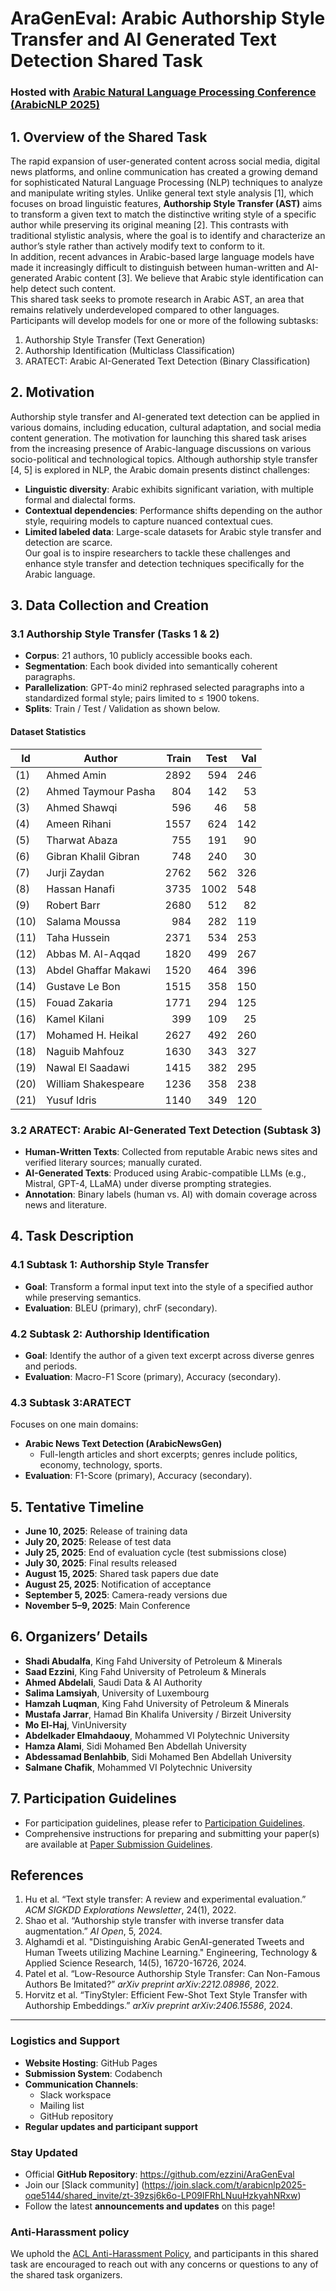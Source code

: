 # **AraGenEval**: Arabic Authorship Style Transfer and AI Generated Text Detection Shared Task 

### Hosted with [Arabic Natural Language Processing Conference (ArabicNLP 2025)](https://arabicnlp2025.sigarab.org)

## 1. Overview of the Shared Task
The rapid expansion of user-generated content across social media, digital news platforms, and online communication has created a growing demand for sophisticated Natural Language Processing (NLP) techniques to analyze and manipulate writing styles. Unlike general text style analysis [1], which focuses on broad linguistic features, **Authorship Style Transfer (AST)** aims to transform a given text to match the distinctive writing style of a specific author while preserving its original meaning [2]. This contrasts with traditional stylistic analysis, where the goal is to identify and characterize an author’s style rather than actively modify text to conform to it.  
In addition, recent advances in Arabic-based large language models have made it increasingly difficult to distinguish between human-written and AI-generated Arabic content [3]. We believe that Arabic style identification can help detect such content.  
This shared task seeks to promote research in Arabic AST, an area that remains relatively underdeveloped compared to other languages. Participants will develop models for one or more of the following subtasks:

1. Authorship Style Transfer (Text Generation) <br>
2. Authorship Identification (Multiclass Classification) <br>
3. ARATECT: Arabic AI-Generated Text Detection (Binary Classification) 

## 2. Motivation
Authorship style transfer and AI-generated text detection can be applied in various domains, including education, cultural adaptation, and social media content generation. The motivation for launching this shared task arises from the increasing presence of Arabic-language discussions on various socio-political and technological topics. Although authorship style transfer [4, 5] is explored in NLP, the Arabic domain presents distinct challenges:
- **Linguistic diversity**: Arabic exhibits significant variation, with multiple formal and dialectal forms.  
- **Contextual dependencies**: Performance shifts depending on the author style, requiring models to capture nuanced contextual cues.  
- **Limited labeled data**: Large-scale datasets for Arabic style transfer and detection are scarce.  
Our goal is to inspire researchers to tackle these challenges and enhance style transfer and detection techniques specifically for the Arabic language.

## 3. Data Collection and Creation

### 3.1 Authorship Style Transfer (Tasks 1 & 2)
- **Corpus**: 21 authors, 10 publicly accessible books each.  
- **Segmentation**: Each book divided into semantically coherent paragraphs.  
- **Parallelization**: GPT-4o mini2 rephrased selected paragraphs into a standardized formal style; pairs limited to ≤ 1900 tokens.  
- **Splits**: Train / Test / Validation as shown below.

#### Dataset Statistics

| Id | Author                  | Train | Test | Val |
|----|-------------------------|------:|-----:|----:|
|(1) | Ahmed Amin              | 2892  | 594  | 246 |
|(2) | Ahmed Taymour Pasha     |  804  | 142  |  53 |
|(3) | Ahmed Shawqi            |  596  |  46  |  58 |
|(4) | Ameen Rihani            | 1557  | 624  | 142 |
|(5) | Tharwat Abaza           |  755  | 191  |  90 |
|(6) | Gibran Khalil Gibran    |  748  | 240  |  30 |
|(7) | Jurji Zaydan            | 2762  | 562  | 326 |
|(8) | Hassan Hanafi           | 3735  |1002  | 548 |
|(9) | Robert Barr             | 2680  | 512  |  82 |
|(10)| Salama Moussa           |  984  | 282  | 119 |
|(11)| Taha Hussein            | 2371  | 534  | 253 |
|(12)| Abbas M. Al-Aqqad       | 1820  | 499  | 267 |
|(13)| Abdel Ghaffar Makawi    | 1520  | 464  | 396 |
|(14)| Gustave Le Bon          | 1515  | 358  | 150 |
|(15)| Fouad Zakaria           | 1771  | 294  | 125 |
|(16)| Kamel Kilani            |  399  | 109  |  25 |
|(17)| Mohamed H. Heikal       | 2627  | 492  | 260 |
|(18)| Naguib Mahfouz          | 1630  | 343  | 327 |
|(19)| Nawal El Saadawi        | 1415  | 382  | 295 |
|(20)| William Shakespeare     | 1236  | 358  | 238 |
|(21)| Yusuf Idris             | 1140  | 349  | 120 |

### 3.2 ARATECT: Arabic AI-Generated Text Detection (Subtask 3)
- **Human-Written Texts**: Collected from reputable Arabic news sites and verified literary sources; manually curated.  
- **AI-Generated Texts**: Produced using Arabic-compatible LLMs (e.g., Mistral, GPT-4, LLaMA) under diverse prompting strategies.  
- **Annotation**: Binary labels (human vs. AI) with domain coverage across news and literature.

## 4. Task Description

### 4.1 Subtask 1: Authorship Style Transfer
- **Goal**: Transform a formal input text into the style of a specified author while preserving semantics.  
- **Evaluation**: BLEU (primary), chrF (secondary).

### 4.2 Subtask 2: Authorship Identification
- **Goal**: Identify the author of a given text excerpt across diverse genres and periods.  
- **Evaluation**: Macro-F1 Score (primary), Accuracy (secondary).

### 4.3 Subtask 3:ARATECT
Focuses on one main domains:
- **Arabic News Text Detection (ArabicNewsGen)**
   - Full-length articles and short excerpts; genres include politics, economy, technology, sports.  
- **Evaluation**: F1-Score (primary), Accuracy (secondary).

## 5. Tentative Timeline
- **June 10, 2025**: Release of training data  
- **July 20, 2025**: Release of test data  
- **July 25, 2025**: End of evaluation cycle (test submissions close)  
- **July 30, 2025**: Final results released  
- **August 15, 2025**: Shared task papers due date  
- **August 25, 2025**: Notification of acceptance  
- **September 5, 2025**: Camera-ready versions due  
- **November 5–9, 2025**: Main Conference

## 6. Organizers’ Details
- **Shadi Abudalfa**, King Fahd University of Petroleum & Minerals  
- **Saad Ezzini**, King Fahd University of Petroleum & Minerals  
- **Ahmed Abdelali**, Saudi Data & AI Authority  
- **Salima Lamsiyah**, University of Luxembourg  
- **Hamzah Luqman**, King Fahd University of Petroleum & Minerals  
- **Mustafa Jarrar**, Hamad Bin Khalifa University / Birzeit University  
- **Mo El-Haj**, VinUniversity  
- **Abdelkader Elmahdaouy**, Mohammed VI Polytechnic University  
- **Hamza Alami**, Sidi Mohamed Ben Abdellah University  
- **Abdessamad Benlahbib**, Sidi Mohamed Ben Abdellah University  
- **Salmane Chafik**, Mohammed VI Polytechnic University  

## 7. Participation Guidelines
- For participation guidelines, please refer to [Participation Guidelines](guidelines.md).
- Comprehensive instructions for preparing and submitting your paper(s) are available at [Paper Submission Guidelines](PAPER.md).

## References
1. Hu et al. “Text style transfer: A review and experimental evaluation.” _ACM SIGKDD Explorations Newsletter_, 24(1), 2022.  
2. Shao et al. “Authorship style transfer with inverse transfer data augmentation.” _AI Open_, 5, 2024.
3. Alghamdi et al. "Distinguishing Arabic GenAI-generated Tweets and Human Tweets utilizing Machine Learning." Engineering, Technology & Applied Science Research, 14(5), 16720-16726, 2024.  
4. Patel et al. “Low-Resource Authorship Style Transfer: Can Non-Famous Authors Be Imitated?” _arXiv preprint arXiv:2212.08986_, 2022.  
5. Horvitz et al. “TinyStyler: Efficient Few-Shot Text Style Transfer with Authorship Embeddings.” _arXiv preprint arXiv:2406.15586_, 2024.  

---


### Logistics and Support
- **Website Hosting**: GitHub Pages
- **Submission System**: Codabench
- **Communication Channels**:
  - Slack workspace
  - Mailing list
  - GitHub repository
- **Regular updates and participant support**


### Stay Updated
- Official **GitHub Repository**: https://github.com/ezzini/AraGenEval
- Join our [Slack community] (https://join.slack.com/t/arabicnlp2025-oqe5144/shared_invite/zt-39zsj6k6o-LP09lFRhLNuuHzkyahNRxw)
- Follow the latest **announcements and updates** on this page!

### Anti-Harassment policy
We uphold the [ACL Anti-Harassment Policy](https://www.aclweb.org/adminwiki/index.php?title=Anti-Harassment_Policy), and participants in this shared task are encouraged to reach out with any concerns or questions to any of the shared task organizers.

